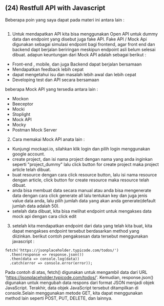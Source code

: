 ## (24) Restfull API with Javascript

Beberapa poin yang saya dapat pada materi ini antara lain : 

##

1. Untuk mendapatkan API kita bisa menggunakan Open API untuk dummy data dan endpoint yang disebut juga fake API. Fake API / Mock Api digunakan sebagai simulasi endpoint bagi frontend, agar front end dan backend dapt berjalan beriringan meskipun endpoint asli belum selesai dibuat. adapun keuntungan dari Mock API adalah sebagai berikut :

- Front-end , mobile, dan juga Backend dapat berjalan bersamaan
- Mendapatkan feedback lebih cepat
- dapat mengetahui isu dan masalah lebih awal dan lebih cepat
- Developing test dan API secara bersamaan

beberapa Mock API yang tersedia antara lain :
- Mockon
- Beeceptor
- Mocki
- Stoplight
- Mock API
- Mocky
- Postman Mock Server


2. Cara memakai Mock API anata lain :
- Kunjungi mockapi.io, silahkan klik login dan pilih login menggunakan google account.
- create project, dan isi nama project dengan nama yang anda inginkan seperti "project_dummy" lalu click button for create project maka project article telah dibuat.
- buat resource dengan cara click resource button, lalu isi nama resource dengan article, click button for create resource maka resource telah dibuat.
- anda bisa membuat data secara manual atau anda bisa mengenerate data dengan cara click generate all lalu tentukan key dan juga jenis value data anda, lalu pilih jumlah data yang akan anda generate(default jumlah data adalah 50).
- setelah data dibuat, kita bisa melihat endpoint untuk mengakses data mock api dengan cara click edit 


3. setelah kita mendapatkan endpoint dari data yang telah kita buat, kita dapat mengakses endpoint tersebut berdasarkan method yang diizinkan. berikut contoh pengaksesan data tersebut menggunakan javascript :


```
fetch('https://jsonplaceholder.typicode.com/todos/')
  .then(response => response.json())
  .then(data => console.log(data))
  .catch(error => console.error(error));

```
Pada contoh di atas, fetch() digunakan untuk mengambil data dari URL 'https://jsonplaceholder.typicode.com/todos/'. Kemudian, response.json() digunakan untuk mengubah data respons dari format JSON menjadi objek JavaScript. Terakhir, data objek JavaScript tersebut ditampilkan di console.Selain menggunakan metode GET, kita dapat menggunakan method lain seperti POST, PUT, DELETE, dan lainnya.